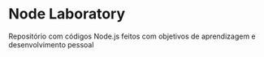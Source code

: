 # Node Laboratory

Repositório com códigos Node.js feitos com objetivos de aprendizagem e desenvolvimento pessoal


